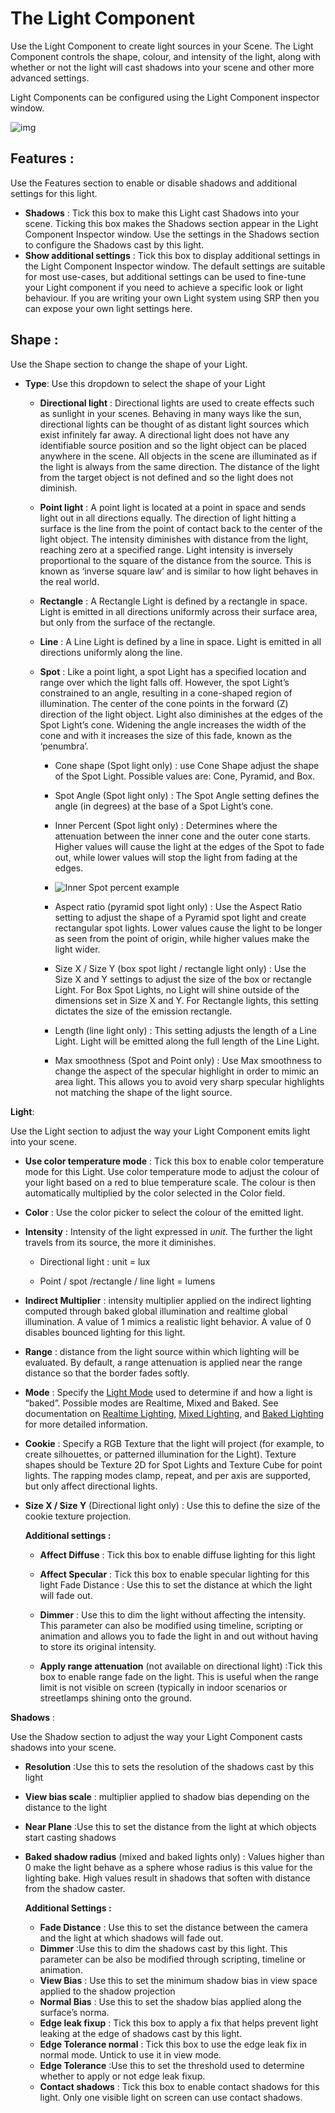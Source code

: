 # The Light Component

 

Use the Light Component to create light sources in your Scene. The Light Component controls the shape, colour, and intensity of the light, along with whether or not the light will cast shadows into your scene and other more advanced settings. 

Light Components can be configured using the Light Component inspector window. 

![img](https://lh3.googleusercontent.com/SqF_UcAktbK0eUUi9gmmpGRdXiKVpyQk8QnCkIz2me-UHu5YYcJESUvF72iS-7xDYXXOUuRf4WGDsLI42HWN-5XFH-X3uoXRJZbOtiEcxgzJcFR1INPkI3u9wlobBu6c_5yhNPMO)

## Features :

Use the Features section to enable or disable shadows and additional settings for this light. 

- **Shadows** : Tick this box to make this Light cast Shadows into your scene. Ticking this box makes the Shadows section appear in the Light Component Inspector window. Use the settings in the Shadows section to configure the Shadows cast by this light. 
- **Show additional settings** :  Tick this box to display additional settings in the Light Component Inspector window.  The default settings are suitable for most use-cases, but additional settings can be used to fine-tune your Light component if you need to achieve a specific look or light behaviour.  If you are writing your own Light system using SRP then you can expose your own light settings here. 

## Shape : 

Use the Shape section to change the shape of your Light. 

* **Type**: Use this dropdown to select the shape of your Light
  * **Directional light** : Directional lights are used to create effects such as sunlight in your scenes. Behaving in many ways like the sun, directional lights can be thought of as distant light sources which exist infinitely far away. A directional light does not have any identifiable source position and so the light object can be placed anywhere in the scene. All objects in the scene are illuminated as if the light is always from the same direction. The distance of the light from the target object is not defined and so the light does not diminish.
  * **Point light** : A point light is located at a point in space and sends light out in all directions equally. The direction of light hitting a surface is the line from the point of contact back to the center of the light object. The intensity diminishes with distance from the light, reaching zero at a specified range. Light intensity is inversely proportional to the square of the distance from the source. This is known as ‘inverse square law’ and is similar to how light behaves in the real world.
  * **Rectangle** : A Rectangle Light is defined by a rectangle in space. Light is emitted in all directions uniformly across their surface area, but only from the surface of the rectangle. 
  * **Line** : A Line Light is defined by a line in space. Light is emitted in all directions uniformly along the line. 
  * **Spot** : Like a point light, a spot Light has a specified location and range over which the light falls off. However, the spot Light’s constrained to an angle, resulting in a cone-shaped region of illumination. The center of the cone points in the forward (Z) direction of the light object. Light also diminishes at the edges of the Spot Light’s cone. Widening the angle increases the width of the cone and with it increases the size of this fade, known as the ‘penumbra’.

    * Cone shape (Spot light only) : use Cone Shape adjust the shape of the Spot Light. Possible values are: Cone, Pyramid, and Box.

    * Spot Angle (Spot light only) : The Spot Angle setting defines the angle (in degrees) at the base of a Spot Light’s cone.

    * Inner Percent (Spot light only) : Determines where the attenuation between the inner cone and the outer cone starts. Higher values will cause the light at the edges of the Spot to fade out, while lower values will stop the light from fading at the edges. 
    * ![Inner Spot percent example](https://lh5.googleusercontent.com/ijE6NOhZ8MQ5wwKnLJGUxStxF-nf6bRUic0L94krjgpbfQ19PdZHgFGcpBXqIe4Ax7XwyoEgipdf8f_7DcOhMzZzmZMDZLEJxvvHUA29PkqzXTLlXG8ymZ7keueRYluelzwn80lc)
     * Aspect ratio (pyramid spot light only) : Use the Aspect Ratio setting to adjust the shape of a Pyramid spot light and create rectangular spot lights. Lower values cause the light to be longer as seen from the point of origin, while higher values make the light wider.

    * Size X / Size Y (box spot light / rectangle light only) : Use the Size X and Y settings to adjust the size of the box or rectangle Light. For Box Spot Lights, no Light will shine outside of the dimensions set in Size X and Y. For Rectangle lights, this setting dictates the size of the emission rectangle. 

    * Length (line light only) : This setting adjusts the length of a Line Light. Light will be emitted along the full length of the Line Light. 

    * Max smoothness (Spot and Point only) : Use Max smoothness to change the aspect of the specular highlight in order to mimic an area light. This allows you to avoid very sharp specular highlights not matching the shape of the light source.


**Light**: 

Use the Light section to adjust the way your Light Component emits light into your scene.

* **Use color temperature mode** : Tick this box to enable color temperature mode for this Light. Use color temperature mode to adjust the colour of your light based on a red to blue temperature scale. The colour is then automatically multiplied by the color selected in the Color field. 

* **Color** : Use the color picker to select the colour of the emitted light. 

* **Intensity** : Intensity of the light expressed in *unit*. The further the light travels from its source, the more it diminishes.

  * Directional light : unit = lux

  * Point / spot /rectangle / line light = lumens

* **Indirect Multiplier** : intensity multiplier applied on the indirect lighting computed through baked global illumination and realtime global illumination. A value of 1 mimics a realistic light behavior. A value of 0 disables bounced lighting for this light.

* **Range** : distance from the light source within which lighting will be evaluated. By default, a range attenuation is applied near the range distance so that the border fades softly.

* **Mode** : Specify the [Light Mode](https://docs.unity3d.com/Manual/LightModes.html) used to determine if and how a light is “baked”. Possible modes are Realtime, Mixed and Baked. See documentation on [Realtime Lighting](https://docs.unity3d.com/Manual/LightMode-Realtime.html), [Mixed Lighting](https://docs.unity3d.com/Manual/LightMode-Mixed.html), and [Baked Lighting](https://docs.unity3d.com/Manual/LightMode-Baked.html) for more detailed information.

* **Cookie** : Specify a RGB Texture that the light will project (for example, to create silhouettes, or patterned illumination for the Light). Texture shapes should be Texture 2D for Spot Lights and Texture Cube for point lights. The rapping modes clamp, repeat, and per axis are supported, but only affect directional lights. 

* **Size X / Size Y** (Directional light only) : Use this to define the size of the cookie texture projection.

  **Additional settings :**

  * **Affect Diffuse** : Tick this box to enable diffuse lighting for this light 

  * **Affect Specular** : Tick this box to enable specular lighting for this light Fade Distance : Use this to set the distance at which the light will fade out.

  * **Dimmer** : Use this to dim the light without affecting the intensity. This parameter can also be modified using timeline, scripting or animation and allows you to fade the light in and out without having to store its original intensity.

  * **Apply range attenuation** (not available on directional light) :Tick this box to enable range fade on the light. This is useful when the range limit is not visible on screen (typically in indoor scenarios or streetlamps shining onto the ground.

**Shadows** :

Use the Shadow section to adjust the way your Light Component casts shadows into your scene.

* **Resolution** :Use this to sets the resolution of the shadows cast by this light

* **View bias scale** : multiplier applied to shadow bias depending on the distance to the light

* **Near Plane** :Use this to set the distance from the light at which objects start casting shadows

* **Baked shadow radius** (mixed and baked lights only) : Values higher than 0 make the light behave as a sphere whose radius is this value for the lighting bake.  High values result in shadows that soften with distance from the shadow caster.

  **Additional Settings :** 

  * **Fade Distance** : Use this to set the distance between the camera and the light at which shadows will fade out.
  * **Dimmer** :Use this to dim the shadows cast by this light. This parameter can be also be modified through scripting, timeline or animation.
  * **View Bias** : Use this to set the minimum shadow bias in view space applied to the shadow projection
  * **Normal Bias** : Use this to set the shadow bias applied along the surface’s norma. 
  * **Edge leak fixup** : Tick this box to apply a fix that helps prevent light leaking at the edge of shadows cast by this light.
  * **Edge Tolerance normal** : Tick this box to use the edge leak fix in normal mode. Untick to use it in view mode.
  * **Edge Tolerance** :Use this to set the threshold used to determine whether to apply or not edge leak fixup.
  * **Contact shadows** : Tick this box to enable contact shadows for this light. Only one visible light on screen can use contact shadows.

 